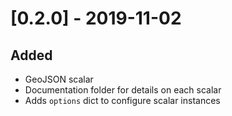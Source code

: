 # [0.2.0] - 2019-11-02

## Added

* GeoJSON scalar
* Documentation folder for details on each scalar
* Adds `options` dict to configure scalar instances
